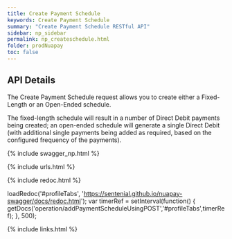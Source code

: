 ```yaml
---
title: Create Payment Schedule
keywords: Create Payment Schedule
summary: "Create Payment Schedule RESTful API"
sidebar: np_sidebar
permalink: np_createschedule.html
folder: prodNuapay
toc: false
---
```


## API Details

The Create Payment Schedule request allows you to create either a Fixed-Length or an Open-Ended schedule. 

The fixed-length schedule will result in a number of Direct Debit payments being created; an open-ended schedule will generate a single Direct Debit (with additional single payments being added as required, based on the configured frequency of the payments).

{% include swagger_np.html %}

{% include urls.html %}


<ul id="profileTabs" class="nav nav-tabs">
    
   
</ul>
   
{% include redoc.html %}
   
loadRedoc('#profileTabs', 'https://sentenial.github.io/nuapay-swagger/docs/redoc.html');
var timerRef = setInterval(function() { getDocs('operation/addPaymentScheduleUsingPOST','#profileTabs',timerRef); }, 500);


</script>


<div id="mydiv"></div>
</div>
</div>


{% include links.html %}

